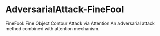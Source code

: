 # AdversarialAttack-FineFool
FineFool: Fine Object Contour Attack via Attention
An adversarial attack method combined with attention mechanism.
